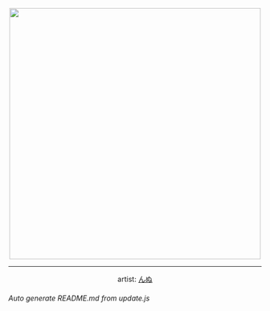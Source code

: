
<p align="center">
  <img width="500" src="https://nekos.best/api/v2/neko/0550.png">
  <hr/>
  <center>
    artist: <a href="https://www.pixiv.net/en/artworks/93209817">んぬ</a>
  </center>
</p>


###### Auto generate README.md from update.js

